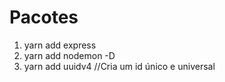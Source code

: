 # Pacotes

1. yarn add express
2. yarn add nodemon -D
3. yarn add uuidv4 //Cria um id único e universal
